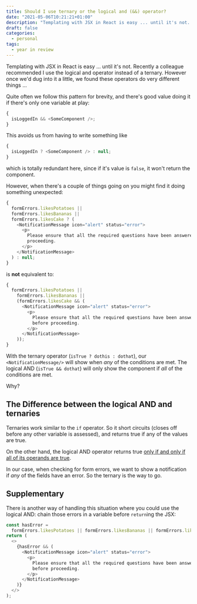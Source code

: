 ```yaml
---
title: Should I use ternary or the logical and (&&) operator?
date: "2021-05-06T10:21:21+01:00"
description: "Templating with JSX in React is easy ... until it's not. Recently a colleague recommended I use the logical and operator instead of a ternary. However once we'd dug into it a little, we found these operators do very different things ..."
draft: false
categories:
  - personal
tags:
  - year in review
---
```


Templating with JSX in React is easy ... until it's not. Recently a colleague recommended I use the logical and operator instead of a ternary. However once we'd dug into it a little, we found these operators do very different things ...

Quite often we follow this pattern for brevity, and there's good value doing it if there's only one variable at play:

```javascript
{
  isLoggedIn && <SomeComponent />;
}
```

This avoids us from having to write something like

```javascript
{
  isLoggedIn ? <SomeComponent /> : null;
}
```

which is totally redundant here, since if it's value is `false`, it won't return the component.

However, when there's a couple of things going on you might find it doing something unexpected:

```javascript
{
  formErrors.likesPotatoes ||
  formErrors.likesBananas ||
  formErrors.likesCake ? (
    <NotificationMessage icon="alert" status="error">
      <p>
        Please ensure that all the required questions have been answered before
        proceeding.
      </p>
    </NotificationMessage>
  ) : null;
}
```

is **not** equivalent to:

```javascript
{
  formErrors.likesPotatoes ||
    formErrors.likesBananas ||
    (formErrors.likesCake && (
      <NotificationMessage icon="alert" status="error">
        <p>
          Please ensure that all the required questions have been answered
          before proceeding.
        </p>
      </NotificationMessage>
    ));
}
```

With the ternary operator (`isTrue ? dothis : dothat`), our `<NotificationMessage/>` will show when _any_ of the conditions are met. The logical AND (`isTrue && dothat`) will only show the component if _all_ of the conditions are met.

Why?

## The Difference between the logical AND and ternaries

Ternaries work similar to the `if` operator. So it short circuits (closes off before any other variable is assessed), and returns true if any of the values are true.

On the other hand, the logical AND operator returns true [only if and only if all of its operands are true](https://developer.mozilla.org/en-US/docs/Web/JavaScript/Reference/Operators/Logical_AND "MDN docs for logical and operator").

In our case, when checking for form errors, we want to show a notification if _any_ of the fields have an error. So the ternary is the way to go.

## Supplementary

There is another way of handling this situation where you could use the logical AND: chain those errors in a variable before `return`ing the JSX:

```javascript
const hasError =
  formErrors.likesPotatoes || formErrors.likesBananas || formErrors.likesCake;
return (
  <>
    {hasError && (
      <NotificationMessage icon="alert" status="error">
        <p>
          Please ensure that all the required questions have been answered
          before proceeding.
        </p>
      </NotificationMessage>
    )}
  </>
);
```
